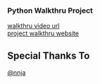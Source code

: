 ### Python Walkthru Project
[walkthru video url](https://frontendmasters.com/courses/python)<br/>
[project walkthru website](https://www.learnpython.dev/)

## Special Thanks To 
[@nnja](https://github.com/nnja)